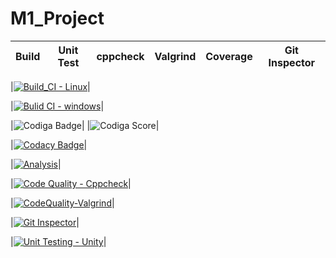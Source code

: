 # M1_Project
|Build|Unit Test|cppcheck|Valgrind|Coverage|Git Inspector|
|:--:|:--:|:--:|:--:|:--:|:--:|


|[![Build_CI - Linux](https://github.com/BalaAnuhya123/M1_Project/actions/workflows/Linux.yml/badge.svg)](https://github.com/BalaAnuhya123/M1_Project/actions/workflows/Linux.yml)|

|[![Bulid CI - windows](https://github.com/BalaAnuhya123/M1_Project/actions/workflows/Windows.yml/badge.svg)](https://github.com/BalaAnuhya123/M1_Project/actions/workflows/Windows.yml)|


|![Codiga Badge](https://api.codiga.io/project/32349/score/svg)|
|![Codiga Score](https://api.codiga.io/project/32349/status/svg)|

|[![Codacy Badge](https://app.codacy.com/project/badge/Grade/d647c30eb3f741d0bc127298ab143f94)](https://www.codacy.com/gh/BalaAnuhya123/M1_Project/dashboard?utm_source=github.com&amp;utm_medium=referral&amp;utm_content=BalaAnuhya123/M1_Project&amp;utm_campaign=Badge_Grade)|

|[![Analysis](https://github.com/BalaAnuhya123/M1_Project/actions/workflows/Analysis.yml/badge.svg)](https://github.com/BalaAnuhya123/M1_Project/actions/workflows/Analysis.yml)|

|[![Code Quality - Cppcheck](https://github.com/BalaAnuhya123/M1_Project/actions/workflows/cpp.yml/badge.svg)](https://github.com/BalaAnuhya123/M1_Project/actions/workflows/cpp.yml)|

|[![CodeQuality-Valgrind](https://github.com/BalaAnuhya123/M1_Project/actions/workflows/Valgrind.yml/badge.svg)](https://github.com/BalaAnuhya123/M1_Project/actions/workflows/Valgrind.yml)|


|[![Git Inspector](https://github.com/BalaAnuhya123/M1_Project/actions/workflows/gitinsepector.yml/badge.svg)](https://github.com/BalaAnuhya123/M1_Project/actions/workflows/gitinsepector.yml)|


|[![Unit Testing - Unity](https://github.com/BalaAnuhya123/M1_Project/actions/workflows/unit-test.yml/badge.svg)](https://github.com/BalaAnuhya123/M1_Project/actions/workflows/unit-test.yml)|
